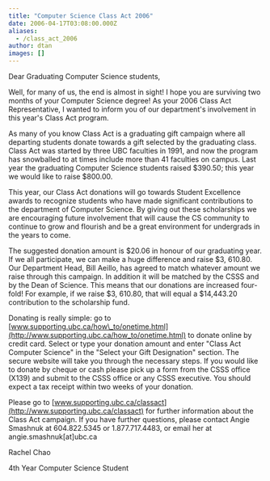 ```yaml
---
title: "Computer Science Class Act 2006"
date: 2006-04-17T03:08:00.000Z
aliases:
  - /class_act_2006
author: dtan
images: []
---
```


Dear Graduating Computer Science students,

Well, for many of us, the end is almost in sight! I hope you are surviving two months of your Computer Science degree! As your 2006 Class Act Representative, I wanted to inform you of our department's involvement in this year's Class Act program.

As many of you know Class Act is a graduating gift campaign where all departing students donate towards a gift selected by the graduating class. Class Act was started by three UBC faculties in 1991, and now the program has snowballed to at times include more than 41 faculties on campus. Last year the graduating Computer Science students raised $390.50; this year we would like to raise $800.00.

This year, our Class Act donations will go towards Student Excellence awards to recognize students who have made significant contributions to the department of Computer Science. By giving out these scholarships we are encouraging future involvement that will cause the CS community to continue to grow and flourish and be a great environment for undergrads in the years to come.

The suggested donation amount is $20.06 in honour of our graduating year. If we all participate, we can make a huge difference and raise $3, 610.80. Our Department Head, Bill Aeillo, has agreed to match whatever amount we raise through this campaign. In addition it will be matched by the CSSS and by the Dean of Science. This means that our donations are increased four-fold! For example, if we raise $3, 610.80, that will equal a $14,443.20 contribution to the scholarship fund.

Donating is really simple: go to [www.supporting.ubc.ca/how\_to/onetime.html](http://www.supporting.ubc.ca/how_to/onetime.html) to donate online by credit card. Select or type your donation amount and enter "Class Act Computer Science" in the "Select your Gift Designation" section. The secure website will take you through the necessary steps. If you would like to donate by cheque or cash please pick up a form from the CSSS office (X139) and submit to the CSSS office or any CSSS executive. You should expect a tax receipt within two weeks of your donation.

Please go to [www.supporting.ubc.ca/classact](http://www.supporting.ubc.ca/classact) for further information about the Class Act campaign. If you have further questions, please contact Angie Smashnuk at 604.822.5345 or 1.877.717.4483, or email her at angie.smashnuk\[at\]ubc.ca

Rachel Chao

4th Year Computer Science Student
